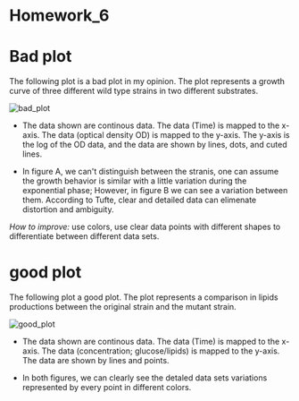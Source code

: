 Homework\_6
================

# Bad plot

The following plot is a bad plot in my opinion. The plot represents a growth curve of three different wild type strains in two different substrates.

![bad\_plot](/Users/AliAbdulaziz/Desktop/UTK/Fall2021/MICR575/MICR_575/bad_plot.png)

-   The data shown are continous data. The data (Time) is mapped to the x-axis. The data (optical density OD) is mapped to the y-axis. The y-axis is the log of the OD data, and the data are shown by lines, dots, and cuted lines.

-   In figure A, we can't distinguish between the stranis, one can assume the growth behavior is similar with a little variation during the exponential phase; However, in figure B we can see a variation between them. According to Tufte, clear and detailed data can elimenate distortion and ambiguity.

*How to improve:* use colors, use clear data points with different shapes to differentiate between different data sets.

# good plot

The following plot a good plot. The plot represents a comparison in lipids productions between the original strain and the mutant strain.

![good\_plot](/Users/AliAbdulaziz/Desktop/UTK/Fall2021/MICR575/MICR_575/good_plot.png)

-   The data shown are continous data. The data (Time) is mapped to the x-axis. The data (concentration; glucose/lipids) is mapped to the y-axis. The data are shown by lines and points.

-   In both figures, we can clearly see the detaled data sets variations represented by every point in different colors.
